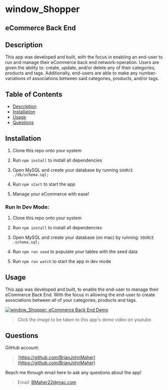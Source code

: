# window_Shopper
## eCommerce Back End

## Description
This app was developed and built, with the focus in enabling an end-user to run and manage their eCommerce back end network-operation. 
Users are given the ability to: create, update, and/or delete any of their categories, products and tags. 
Additionally, end-users are able to make any number-variations of associations between said categories, products, and/or tags.

## Table of Contents

- [Description](#description)
- [Installation](#installation)
- [Usage](#usage)
- [Questions](#questions)

## Installation

1. Clone this repo onto your system

2. Run `npm install` to install all dependencies

3. Open MySQL and create your database by running `SOURCE ./db/schema.sql;`

5. Run `npm start` to start the app

6. Manage your eCommerce with ease!

### Run In Dev Mode:

1. Clone this repo onto your system

2. Run `npm install` to install all dependencies

3. Open MySQL and create your database (on mac) by running: `SOURCE .schema.sql;`

4. Run `npm run seed` to populate your tables with the seed data 

5. Run `npm run watch` to start the app in dev mode

## Usage

This app was developed and built, to enable the end-user to manage their eCommerce Back End. 
With the focus in allowing the end-user to create associations between all of your categories, products and tags.

[![window_Shopper: eCommerce Back End Demo](https://img.youtube.com/vi/C5g058yJOcc/sddefault.jpg)](https://youtu.be/C5g058yJOcc?si=f81qH3Zc30kAi-eU)
>Click the image to be taken to this app's demo video on youtube

## Questions

GitHub account:

>[https://github.com/BrianJohnMaher](https://github.com/BrianJohnMaher)

Reach me through email here to ask any questions about the app!

>Email: [BMaher22@mac.com](mailto:BMaher22@mac.com)